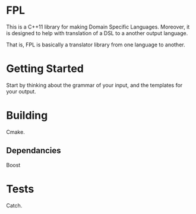 # FPL

This is a C++11 library for making Domain Specific Languages. Moreover, it is designed to help with translation of a DSL to a another output language.

That is, FPL is basically a translator library from one language to another.

# Getting Started

Start by thinking about the grammar of your input, and the templates for your output.

# Building

Cmake.

## Dependancies

Boost

# Tests

Catch.


